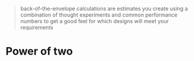 > back-of-the-envelope calculations are estimates
> you create using a combination of thought experiments and common performance numbers to
> get a good feel for which designs will meet your requirements

# Power of two
